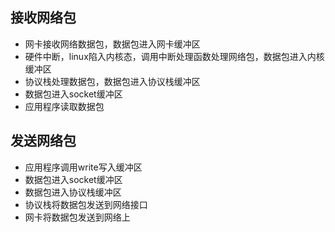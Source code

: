 ## 接收网络包
- 网卡接收网络数据包，数据包进入网卡缓冲区
- 硬件中断，linux陷入内核态，调用中断处理函数处理网络包，数据包进入内核缓冲区
- 协议栈处理数据包，数据包进入协议栈缓冲区
- 数据包进入socket缓冲区
- 应用程序读取数据包

## 发送网络包
- 应用程序调用write写入缓冲区
- 数据包进入socket缓冲区
- 数据包进入协议栈缓冲区
- 协议栈将数据包发送到网络接口
- 网卡将数据包发送到网络上
